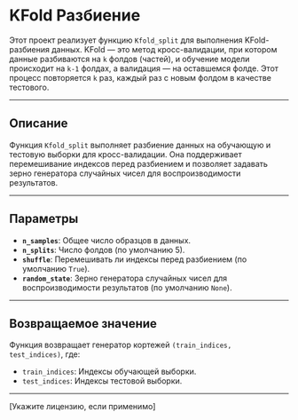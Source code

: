 # KFold Разбиение

Этот проект реализует функцию `Kfold_split` для выполнения KFold-разбиения данных. KFold — это метод кросс-валидации, при котором данные разбиваются на `k` фолдов (частей), и обучение модели происходит на `k-1` фолдах, а валидация — на оставшемся фолде. Этот процесс повторяется `k` раз, каждый раз с новым фолдом в качестве тестового.

---

## Описание

Функция `Kfold_split` выполняет разбиение данных на обучающую и тестовую выборки для кросс-валидации. Она поддерживает перемешивание индексов перед разбиением и позволяет задавать зерно генератора случайных чисел для воспроизводимости результатов.

---

## Параметры

- **`n_samples`**: Общее число образцов в данных.
- **`n_splits`**: Число фолдов (по умолчанию 5).
- **`shuffle`**: Перемешивать ли индексы перед разбиением (по умолчанию `True`).
- **`random_state`**: Зерно генератора случайных чисел для воспроизводимости результатов (по умолчанию `None`).

---

## Возвращаемое значение

Функция возвращает генератор кортежей `(train_indices, test_indices)`, где:

- `train_indices`: Индексы обучающей выборки.
- `test_indices`: Индексы тестовой выборки.

---

[Укажите лицензию, если применимо]
